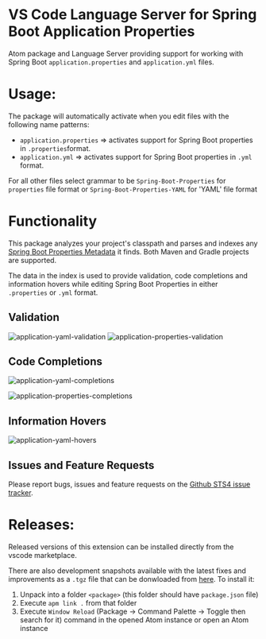 # VS Code Language Server for Spring Boot Application Properties

Atom package and Language Server providing support for working with Spring Boot 
`application.properties` and `application.yml` files.

# Usage:

The package will automatically activate when you edit files with the following
name patterns:

 - `application.properties` => activates support for Spring Boot properties in `.properties`format.
 - `application.yml` =>  activates support for Spring Boot properties in `.yml` format.

For all other files select grammar to be `Spring-Boot-Properties` for `properties` file format or `Spring-Boot-Properties-YAML` for 'YAML' file format

# Functionality

This package analyzes your project's classpath and parses and indexes any [Spring Boot
Properties Metadata](https://docs.spring.io/spring-boot/docs/current/reference/html/configuration-metadata.html) it finds. Both Maven and Gradle projects are supported.

The data in the index is used to provide validation, code completions and information
hovers while editing Spring Boot Properties in either `.properties` or `.yml` format.

## Validation

![application-yaml-validation][yaml-validation]
![application-properties-validation][properties-validation]

## Code Completions

![application-yaml-completions][yaml-completion]

![application-properties-completions][properties-completion]

## Information Hovers

![application-yaml-hovers][yaml-hovers]

## Issues and Feature Requests

Please report bugs, issues and feature requests on the [Github STS4 issue tracker](https://github.com/spring-projects/sts4/issues). 

# Releases:

Released versions of this extension can be installed directly from the vscode marketplace.

There are also development snapshots available with the latest fixes and improvements as a `.tgz` file 
that can be donwloaded from 
[here](http://dist.springsource.com/snapshot/STS4/nightly-distributions.html). To install it:
1. Unpack into a folder `<package>` (this folder should have `package.json` file)
2. Execute `apm link .` from that folder
3. Execute `Window Reload` (Package -> Command Palette -> Toggle then search for it) command in the opened Atom instance or open an Atom instance

[yaml-completion]: https://github.com/spring-projects/sts4/blob/714c6bbb519f714ebba9f9fc5968ac2e619159f8/atom-extensions/atom-boot-properties/readme-imgs/yaml-completion.png
[properties-completion]: https://github.com/spring-projects/sts4/blob/714c6bbb519f714ebba9f9fc5968ac2e619159f8/atom-extensions/atom-boot-properties/readme-imgs/properties-completion.png
[yaml-validation]: https://github.com/spring-projects/sts4/blob/714c6bbb519f714ebba9f9fc5968ac2e619159f8/atom-extensions/atom-boot-properties/readme-imgs/yaml-validation.png
[properties-validation]: https://github.com/spring-projects/sts4/blob/714c6bbb519f714ebba9f9fc5968ac2e619159f8/atom-extensions/atom-boot-properties/readme-imgs/properties-validation.png
[yaml-hovers]: https://github.com/spring-projects/sts4/blob/714c6bbb519f714ebba9f9fc5968ac2e619159f8/atom-extensions/atom-boot-properties/readme-imgs/yaml-hovers.png
